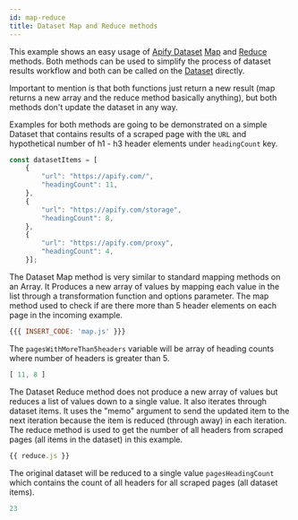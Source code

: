 ```yaml
---
id: map-reduce
title: Dataset Map and Reduce methods
---
```


This example shows an easy usage of [Apify Dataset](https://docs.apify.com/storage/dataset) [Map](https://sdk.apify.com/docs/api/dataset#map) and
[Reduce](https://sdk.apify.com/docs/api/dataset#reduce) methods. Both methods can be used to simplify the process of
dataset results workflow and both can be called on the [Dataset](https://sdk.apify.com/docs/api/dataset) directly.

Important to mention is that both functions just return a new result
 (map returns a new array and the reduce method basically anything),
but both methods don't update the dataset in any way.

Examples for both methods are going to be demonstrated on a simple Dataset that contains results of a
scraped page with the `URL` and hypothetical number of h1 - h3 header elements under `headingCount` key.

```javascript
const datasetItems = [
    {
        "url": "https://apify.com/",
        "headingCount": 11,
    },
    {
        "url": "https://apify.com/storage",
        "headingCount": 8,
    },
    {
        "url": "https://apify.com/proxy",
        "headingCount": 4,
    }];
```

The Dataset Map method is very similar to standard mapping methods on an Array.
It Produces a new array of values by mapping each value in the list through a transformation function
 and options parameter.
The map method used to check if are there more than 5 header elements on each page in the incoming example.

```javascript
{{{ INSERT_CODE: 'map.js' }}}
```

The `pagesWithMoreThan5headers` variable will be array of heading counts where number of headers is greater than 5.

```javascript
[ 11, 8 ]
```

The Dataset Reduce method does not produce a new array of values but reduces a list of values down to a single value.
It also iterates through dataset items. It uses the "memo" argument to send the updated item to the next iteration
because the item is reduced (through away) in each iteration.
The reduce method is used to get the number of all headers from scraped pages (all items in the dataset) in this example.

```javascript
{{ reduce.js }}
```

The original dataset will be reduced to a single value `pagesHeadingCount` which contains
the count of all headers  for all scraped pages (all dataset items).

```javascript
23
```
